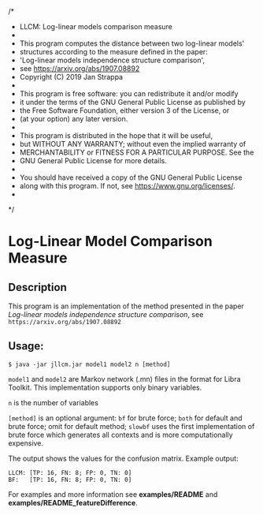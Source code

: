 /*
 * LLCM: Log-linear models comparison measure
 * 
 * This program computes the distance between two log-linear models'
 * structures according to the measure defined in the paper:
 * 'Log-linear models independence structure comparison',
 * see https://arxiv.org/abs/1907.08892 
 * Copyright (C) 2019  Jan Strappa
 * 
 * This program is free software: you can redistribute it and/or modify
 * it under the terms of the GNU General Public License as published by
 * the Free Software Foundation, either version 3 of the License, or
 * (at your option) any later version.
 *  
 * This program is distributed in the hope that it will be useful,
 * but WITHOUT ANY WARRANTY; without even the implied warranty of
 * MERCHANTABILITY or FITNESS FOR A PARTICULAR PURPOSE.  See the
 * GNU General Public License for more details.
 *
 * You should have received a copy of the GNU General Public License
 * along with this program.  If not, see <https://www.gnu.org/licenses/>.
 * 
 */
# Log-Linear Model Comparison Measure
## Description

This program is an implementation of the method presented in the paper
_Log-linear models independence structure comparison_,
see ```https://arxiv.org/abs/1907.08892```

## Usage:

```
$ java -jar jllcm.jar model1 model2 n [method]
```


`model1` and `model2` are Markov network (.mn) files in the format for Libra Toolkit. This implementation supports only binary variables.

`n` is the number of variables

`[method]` is an optional argument: `bf` for brute force; `both` for default and brute force; omit for default method;
`slowbf` uses the first implementation of brute force which generates all contexts and is more computationally expensive.

The output shows the values for the confusion matrix. Example output:

```
LLCM: [TP: 16, FN: 8; FP: 0, TN: 0]
BF:   [TP: 16, FN: 8; FP: 0, TN: 0]
```

For examples and more information see **examples/README** and **examples/README_featureDifference**.
